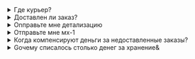 <details>
<summary>Где курьер?</summary>
<br>
Вы можете отследить статус заказа в личном кабинете, в разделе отслеживание. Если курьер не укладывается в интервал, он должен сделать Вам звонок с просьбой о переносе и отразить в системе актуальный интервал своего приезда. Если такого не произошло, то Вы можете уточнить причины напрямую у него, его номер доступен в ЛК в разделе.
</details>
<details>
<summary>Доставлен ли заказ?</summary>
<br>
Вероятнее всего произошла одна из ошибок, либо системная, либо человеческая. Я уже сформировал Ваш запрос и запускаю процесс в наше производство транспортной логистики. В течении “время” рабочего дня они актуализируют статус и Вы увидите корректную информацию во вкладке отслеживание. Уточните, мне удалось решить Ваш вопрос? 
</details>
<details>
<summary>Оnправьте мне детализацию</summary>
<br>
Детализация доступна в режиме онлайн в нашем личном кабинете в разделе “отслеживание”. Если Вы выберете заказ, и в графе “стоимость” нажмёте на знак вопроса, то откроется подробная расшифровка формирования цены. Подробнее об этом написано в нашем личном кабинете - https://docs.fulex.pro/ 
Если Вы заметили какую либо ошибку, либо стоимость услуг на Ваш взгляд не совпадает со стоимостью, которая указана в Вашем договоре, то Вы можете в течении 3х рабочих дней подать нам запрос и мы исправим ошибку, если она действительно есть. 
</details>
<details>
<summary>Отправьте мне мх-1</summary>
<br>
Мх-1 направляется на вашу почту сразу после завершения приемки. Сейчас я вышлю сейчас повторно мх-1 на Вашу электронную почту. Для удобства, Вы можете создать папку и настроить распределение писем по домену “fulex.pro” . Таким образом Вы не сможете упустить ни одного документа и будет проще искать.
</details>
<details>
<summary>Когда компенсируют деньги за недоставленные заказы?</summary>
<br>
Если Вы заметили какую либо ошибку, либо стоимость услуг на Ваш взгляд не совпадает со стоимостью, которая у нас указана в договоре, то Вы можете в течении 3х рабочих дней от даты оказания услуг подать нам запрос и мы обработаем ваш запрос о некорректной стоимости услуг в рамках процесса обнуления
</details>
<details>
<summary>Gочему списалось столько денег за хранение&</summary>
<br>
Хранение у нас резервируется и стоимость хранения выставляется на будущий месяц исходя из максимально-пикового объема Вашего хранения по прошлому месяцу. Для того чтобы рассчитать хранение надо учитывать, что мы храним не более 15 SKU в одной ячейке и работаем по принципу резерва объема на месяц. Резервируются ячейки, а не фактически занимаемый объем. Это очень важный момент. Вы можете найти накладную в которой мы уже выставили Вам резервируемый объем на текущий месяц, Вы сможете найти ее во вкладке “отслеживание”.

<summary>Почему интеграция не работает?</summary>
<br>
Для того чтобы сделать акт сверки, необходимо проверить все ли периоды у нас с Вами закрыты по УПД. Если мы не получали подписанныу УПД от Вас хотябы за один из месяцев, то акт сверки не будет отражать действительность. Сейчас я отправлю Вам УПД, которые я вижу в системе, проверьте их на своей стороне, подписаны они или нет. После этого когда мы увидим что УПД подписаны, я смогу запустить процесс сверки и Вы получите акт от наших коллег из бухгалтерии.
</details>